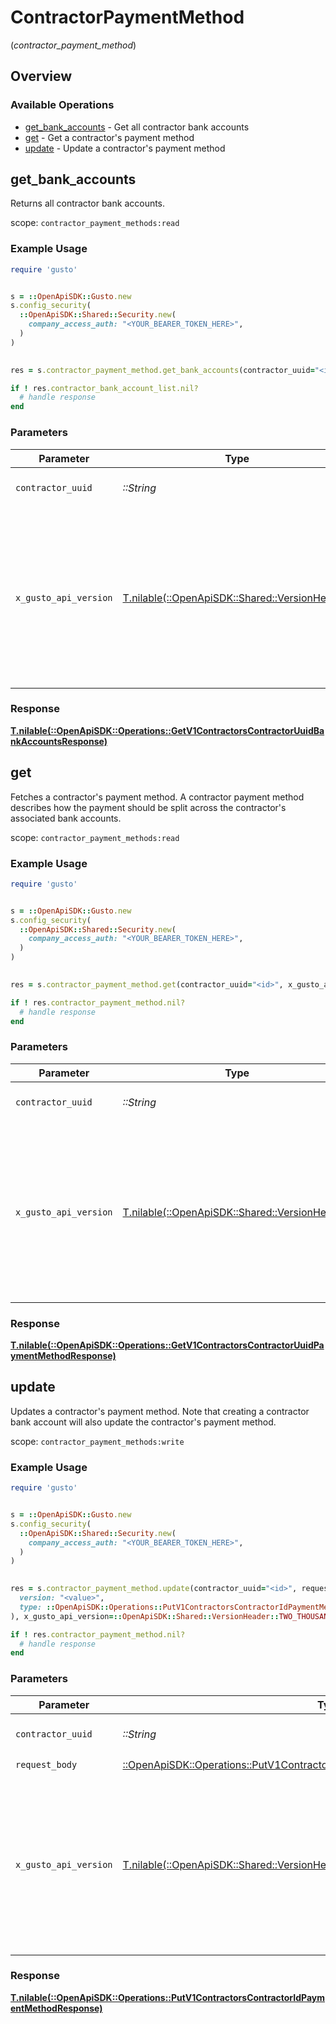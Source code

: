 # ContractorPaymentMethod
(*contractor_payment_method*)

## Overview

### Available Operations

* [get_bank_accounts](#get_bank_accounts) - Get all contractor bank accounts
* [get](#get) - Get a contractor's payment method
* [update](#update) - Update a contractor's payment method

## get_bank_accounts

Returns all contractor bank accounts.

scope: `contractor_payment_methods:read`

### Example Usage

```ruby
require 'gusto'


s = ::OpenApiSDK::Gusto.new
s.config_security(
  ::OpenApiSDK::Shared::Security.new(
    company_access_auth: "<YOUR_BEARER_TOKEN_HERE>",
  )
)

    
res = s.contractor_payment_method.get_bank_accounts(contractor_uuid="<id>", x_gusto_api_version=::OpenApiSDK::Shared::VersionHeader::TWO_THOUSAND_AND_TWENTY_FOUR_04_01)

if ! res.contractor_bank_account_list.nil?
  # handle response
end

```

### Parameters

| Parameter                                                                                                                                                                                                                    | Type                                                                                                                                                                                                                         | Required                                                                                                                                                                                                                     | Description                                                                                                                                                                                                                  |
| ---------------------------------------------------------------------------------------------------------------------------------------------------------------------------------------------------------------------------- | ---------------------------------------------------------------------------------------------------------------------------------------------------------------------------------------------------------------------------- | ---------------------------------------------------------------------------------------------------------------------------------------------------------------------------------------------------------------------------- | ---------------------------------------------------------------------------------------------------------------------------------------------------------------------------------------------------------------------------- |
| `contractor_uuid`                                                                                                                                                                                                            | *::String*                                                                                                                                                                                                                   | :heavy_check_mark:                                                                                                                                                                                                           | The UUID of the contractor                                                                                                                                                                                                   |
| `x_gusto_api_version`                                                                                                                                                                                                        | [T.nilable(::OpenApiSDK::Shared::VersionHeader)](../../models/shared/versionheader.md)                                                                                                                                       | :heavy_minus_sign:                                                                                                                                                                                                           | Determines the date-based API version associated with your API call. If none is provided, your application's [minimum API version](https://docs.gusto.com/embedded-payroll/docs/api-versioning#minimum-api-version) is used. |

### Response

**[T.nilable(::OpenApiSDK::Operations::GetV1ContractorsContractorUuidBankAccountsResponse)](../../models/operations/getv1contractorscontractoruuidbankaccountsresponse.md)**



## get

Fetches a contractor's payment method. A contractor payment method
describes how the payment should be split across the contractor's associated
bank accounts.

scope: `contractor_payment_methods:read`

### Example Usage

```ruby
require 'gusto'


s = ::OpenApiSDK::Gusto.new
s.config_security(
  ::OpenApiSDK::Shared::Security.new(
    company_access_auth: "<YOUR_BEARER_TOKEN_HERE>",
  )
)

    
res = s.contractor_payment_method.get(contractor_uuid="<id>", x_gusto_api_version=::OpenApiSDK::Shared::VersionHeader::TWO_THOUSAND_AND_TWENTY_FOUR_04_01)

if ! res.contractor_payment_method.nil?
  # handle response
end

```

### Parameters

| Parameter                                                                                                                                                                                                                    | Type                                                                                                                                                                                                                         | Required                                                                                                                                                                                                                     | Description                                                                                                                                                                                                                  |
| ---------------------------------------------------------------------------------------------------------------------------------------------------------------------------------------------------------------------------- | ---------------------------------------------------------------------------------------------------------------------------------------------------------------------------------------------------------------------------- | ---------------------------------------------------------------------------------------------------------------------------------------------------------------------------------------------------------------------------- | ---------------------------------------------------------------------------------------------------------------------------------------------------------------------------------------------------------------------------- |
| `contractor_uuid`                                                                                                                                                                                                            | *::String*                                                                                                                                                                                                                   | :heavy_check_mark:                                                                                                                                                                                                           | The UUID of the contractor                                                                                                                                                                                                   |
| `x_gusto_api_version`                                                                                                                                                                                                        | [T.nilable(::OpenApiSDK::Shared::VersionHeader)](../../models/shared/versionheader.md)                                                                                                                                       | :heavy_minus_sign:                                                                                                                                                                                                           | Determines the date-based API version associated with your API call. If none is provided, your application's [minimum API version](https://docs.gusto.com/embedded-payroll/docs/api-versioning#minimum-api-version) is used. |

### Response

**[T.nilable(::OpenApiSDK::Operations::GetV1ContractorsContractorUuidPaymentMethodResponse)](../../models/operations/getv1contractorscontractoruuidpaymentmethodresponse.md)**



## update

Updates a contractor's payment method. Note that creating a contractor
bank account will also update the contractor's payment method.

scope: `contractor_payment_methods:write`

### Example Usage

```ruby
require 'gusto'


s = ::OpenApiSDK::Gusto.new
s.config_security(
  ::OpenApiSDK::Shared::Security.new(
    company_access_auth: "<YOUR_BEARER_TOKEN_HERE>",
  )
)

    
res = s.contractor_payment_method.update(contractor_uuid="<id>", request_body=::OpenApiSDK::Operations::PutV1ContractorsContractorIdPaymentMethodRequestBody.new(
  version: "<value>",
  type: ::OpenApiSDK::Operations::PutV1ContractorsContractorIdPaymentMethodType::CHECK,
), x_gusto_api_version=::OpenApiSDK::Shared::VersionHeader::TWO_THOUSAND_AND_TWENTY_FOUR_04_01)

if ! res.contractor_payment_method.nil?
  # handle response
end

```

### Parameters

| Parameter                                                                                                                                                                                                                    | Type                                                                                                                                                                                                                         | Required                                                                                                                                                                                                                     | Description                                                                                                                                                                                                                  |
| ---------------------------------------------------------------------------------------------------------------------------------------------------------------------------------------------------------------------------- | ---------------------------------------------------------------------------------------------------------------------------------------------------------------------------------------------------------------------------- | ---------------------------------------------------------------------------------------------------------------------------------------------------------------------------------------------------------------------------- | ---------------------------------------------------------------------------------------------------------------------------------------------------------------------------------------------------------------------------- |
| `contractor_uuid`                                                                                                                                                                                                            | *::String*                                                                                                                                                                                                                   | :heavy_check_mark:                                                                                                                                                                                                           | The UUID of the contractor                                                                                                                                                                                                   |
| `request_body`                                                                                                                                                                                                               | [::OpenApiSDK::Operations::PutV1ContractorsContractorIdPaymentMethodRequestBody](../../models/operations/putv1contractorscontractoridpaymentmethodrequestbody.md)                                                            | :heavy_check_mark:                                                                                                                                                                                                           | N/A                                                                                                                                                                                                                          |
| `x_gusto_api_version`                                                                                                                                                                                                        | [T.nilable(::OpenApiSDK::Shared::VersionHeader)](../../models/shared/versionheader.md)                                                                                                                                       | :heavy_minus_sign:                                                                                                                                                                                                           | Determines the date-based API version associated with your API call. If none is provided, your application's [minimum API version](https://docs.gusto.com/embedded-payroll/docs/api-versioning#minimum-api-version) is used. |

### Response

**[T.nilable(::OpenApiSDK::Operations::PutV1ContractorsContractorIdPaymentMethodResponse)](../../models/operations/putv1contractorscontractoridpaymentmethodresponse.md)**

